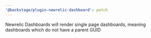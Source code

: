 ```yaml
---
'@backstage/plugin-newrelic-dashboard': patch
---
```


Newrelic Dashboards will render single page dashboards, meaning dashboards which do not have a parent GUID
